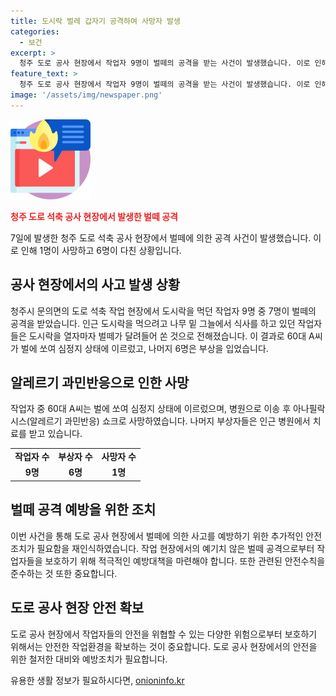 ```yaml
---
title: 도시락 벌레 갑자기 공격하여 사망자 발생
categories:
  - 보건
excerpt: >
  청주 도로 공사 현장에서 작업자 9명이 벌떼의 공격을 받는 사건이 발생했습니다. 이로 인해 60대 작업자가 사망했고, 나머지 6명은 치료를 받았습니다. 작업자들이 점심을 먹기 위해 나무 밑 그늘에서 도시락을 열자 벌떼가 달려들어 공격했습니다. 이 사건은 청주시 문의면에서 발생했으며, 현장에서 벌떼 이미지가 담겼습니다. 사진은 기사와 직접적인 관련은 없는 사진이며, 현장상황을 담은 것입니다.
feature_text: >
  청주 도로 공사 현장에서 작업자 9명이 벌떼의 공격을 받는 사건이 발생했습니다. 이로 인해 60대 작업자가 사망했고, 나머지 6명은 치료를 받았습니다. 작업자들이 점심을 먹기 위해 나무 밑 그늘에서 도시락을 열자 벌떼가 달려들어 공격했습니다. 이 사건은 청주시 문의면에서 발생했으며, 현장에서 벌떼 이미지가 담겼습니다. 사진은 기사와 직접적인 관련은 없는 사진이며, 현장상황을 담은 것입니다.
image: '/assets/img/newspaper.png'
---
```


<p><img src="/assets/img/news.png" alt="rentncar 속보" /></p>

<p><b><span style="color: #ee2323;">청주 도로 석축 공사 현장에서 발생한 벌떼 공격</span></b></p>

<p data-ke-size="size16">7일에 발생한 청주 도로 석축 공사 현장에서 벌떼에 의한 공격 사건이 발생했습니다. 이로 인해 1명이 사망하고 6명이 다친 상황입니다.</p>

<h2 data-ke-size="size26">공사 현장에서의 사고 발생 상황</h2>

<p data-ke-size="size16">청주시 문의면의 도로 석축 작업 현장에서 도시락을 먹던 작업자 9명 중 7명이 벌떼의 공격을 받았습니다. 인근 도시락을 먹으려고 나무 밑 그늘에서 식사를 하고 있던 작업자들은 도시락을 열자마자 벌떼가 달려들어 쏜 것으로 전해졌습니다. 이 결과로 60대 A씨가 벌에 쏘여 심정지 상태에 이르렀고, 나머지 6명은 부상을 입었습니다.</p>

<h2 data-ke-size="size26">알레르기 과민반응으로 인한 사망</h2>

<p data-ke-size="size16">작업자 중 60대 A씨는 벌에 쏘여 심정지 상태에 이르렀으며, 병원으로 이송 후 아나필락시스(알레르기 과민반응) 쇼크로 사망하였습니다. 나머지 부상자들은 인근 병원에서 치료를 받고 있습니다.</p>

<table>
    <tbody>
        <tr>
            <td style="text-align: center; height: 17px;"><b>작업자 수</b></td>
            <td style="text-align: center; height: 17px;"><b>부상자 수</b></td>
            <td style="text-align: center; height: 17px;"><b>사망자 수</b></td>
        </tr>
        <tr>
            <td style="text-align: center; height: 17px;"><b>9명</b></td>
            <td style="text-align: center; height: 17px;"><b>6명</b></td>
            <td style="text-align: center; height: 17px;"><b>1명</b></td>
        </tr>
    </tbody>
</table>

<h2 data-ke-size="size26">벌떼 공격 예방을 위한 조치</h2>

<p data-ke-size="size16">이번 사건을 통해 도로 공사 현장에서 벌떼에 의한 사고를 예방하기 위한 추가적인 안전조치가 필요함을 재인식하였습니다. 작업 현장에서의 예기치 않은 벌떼 공격으로부터 작업자들을 보호하기 위해 적극적인 예방대책을 마련해야 합니다. 또한 관련된 안전수칙을 준수하는 것 또한 중요합니다.</p>

<h2 data-ke-size="size26">도로 공사 현장 안전 확보</h2>

<p data-ke-size="size16">도로 공사 현장에서 작업자들의 안전을 위협할 수 있는 다양한 위험으로부터 보호하기 위해서는 안전한 작업환경을 확보하는 것이 중요합니다. 도로 공사 현장에서의 안전을 위한 철저한 대비와 예방조치가 필요합니다.</p>
유용한 생활 정보가 필요하시다면, <a href="https://onioninfo.kr" rel="dofollow">onioninfo.kr</a>


